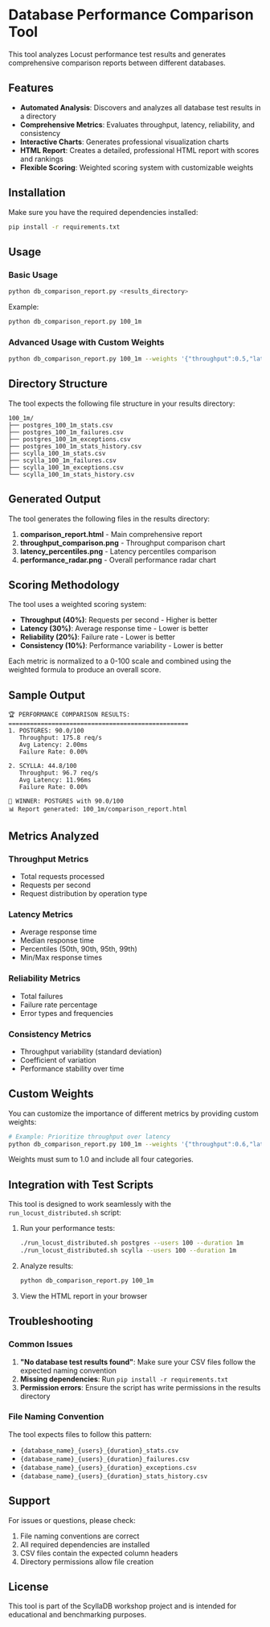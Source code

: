 # Database Performance Comparison Tool

This tool analyzes Locust performance test results and generates comprehensive comparison reports between different databases.

## Features

- **Automated Analysis**: Discovers and analyzes all database test results in a directory
- **Comprehensive Metrics**: Evaluates throughput, latency, reliability, and consistency
- **Interactive Charts**: Generates professional visualization charts
- **HTML Report**: Creates a detailed, professional HTML report with scores and rankings
- **Flexible Scoring**: Weighted scoring system with customizable weights

## Installation

Make sure you have the required dependencies installed:

```bash
pip install -r requirements.txt
```

## Usage

### Basic Usage

```bash
python db_comparison_report.py <results_directory>
```

Example:
```bash
python db_comparison_report.py 100_1m
```

### Advanced Usage with Custom Weights

```bash
python db_comparison_report.py 100_1m --weights '{"throughput":0.5,"latency":0.3,"reliability":0.2}'
```

## Directory Structure

The tool expects the following file structure in your results directory:

```
100_1m/
├── postgres_100_1m_stats.csv
├── postgres_100_1m_failures.csv
├── postgres_100_1m_exceptions.csv
├── postgres_100_1m_stats_history.csv
├── scylla_100_1m_stats.csv
├── scylla_100_1m_failures.csv
├── scylla_100_1m_exceptions.csv
└── scylla_100_1m_stats_history.csv
```

## Generated Output

The tool generates the following files in the results directory:

1. **comparison_report.html** - Main comprehensive report
2. **throughput_comparison.png** - Throughput comparison chart
3. **latency_percentiles.png** - Latency percentiles comparison
4. **performance_radar.png** - Overall performance radar chart

## Scoring Methodology

The tool uses a weighted scoring system:

- **Throughput (40%)**: Requests per second - Higher is better
- **Latency (30%)**: Average response time - Lower is better  
- **Reliability (20%)**: Failure rate - Lower is better
- **Consistency (10%)**: Performance variability - Lower is better

Each metric is normalized to a 0-100 scale and combined using the weighted formula to produce an overall score.

## Sample Output

```
🏆 PERFORMANCE COMPARISON RESULTS:
==================================================
1. POSTGRES: 90.0/100
   Throughput: 175.8 req/s
   Avg Latency: 2.00ms
   Failure Rate: 0.00%

2. SCYLLA: 44.8/100
   Throughput: 96.7 req/s
   Avg Latency: 11.96ms
   Failure Rate: 0.00%

🥇 WINNER: POSTGRES with 90.0/100
📊 Report generated: 100_1m/comparison_report.html
```

## Metrics Analyzed

### Throughput Metrics
- Total requests processed
- Requests per second
- Request distribution by operation type

### Latency Metrics
- Average response time
- Median response time
- Percentiles (50th, 90th, 95th, 99th)
- Min/Max response times

### Reliability Metrics
- Total failures
- Failure rate percentage
- Error types and frequencies

### Consistency Metrics
- Throughput variability (standard deviation)
- Coefficient of variation
- Performance stability over time

## Custom Weights

You can customize the importance of different metrics by providing custom weights:

```bash
# Example: Prioritize throughput over latency
python db_comparison_report.py 100_1m --weights '{"throughput":0.6,"latency":0.2,"reliability":0.15,"consistency":0.05}'
```

Weights must sum to 1.0 and include all four categories.

## Integration with Test Scripts

This tool is designed to work seamlessly with the `run_locust_distributed.sh` script:

1. Run your performance tests:
   ```bash
   ./run_locust_distributed.sh postgres --users 100 --duration 1m
   ./run_locust_distributed.sh scylla --users 100 --duration 1m
   ```

2. Analyze results:
   ```bash
   python db_comparison_report.py 100_1m
   ```

3. View the HTML report in your browser

## Troubleshooting

### Common Issues

1. **"No database test results found"**: Make sure your CSV files follow the expected naming convention
2. **Missing dependencies**: Run `pip install -r requirements.txt`
3. **Permission errors**: Ensure the script has write permissions in the results directory

### File Naming Convention

The tool expects files to follow this pattern:
- `{database_name}_{users}_{duration}_stats.csv`
- `{database_name}_{users}_{duration}_failures.csv`
- `{database_name}_{users}_{duration}_exceptions.csv`
- `{database_name}_{users}_{duration}_stats_history.csv`

## Support

For issues or questions, please check:
1. File naming conventions are correct
2. All required dependencies are installed
3. CSV files contain the expected column headers
4. Directory permissions allow file creation

## License

This tool is part of the ScyllaDB workshop project and is intended for educational and benchmarking purposes. 